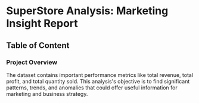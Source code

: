 # SuperStore Analysis: Marketing Insight Report

## Table of Content

### Project Overview

The dataset contains important performance metrics like total revenue, total profit, and total quantity sold.
This analysis's objective is to find significant patterns, trends, and anomalies that could offer useful information for marketing and business strategy.

### 
